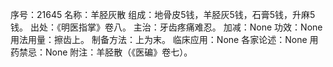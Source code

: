 序号：21645
名称：羊胫灰散
组成：地骨皮5钱，羊胫灰5钱，石膏5钱，升麻5钱。
出处：《明医指掌》卷八。
主治：牙齿疼痛难忍。
加减：None
功效：None
用法用量：擦齿上。
制备方法：上为末。
临床应用：None
各家论述：None
用药禁忌：None
附注：羊胫散（《医碥》卷七）。
